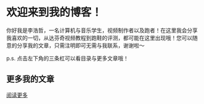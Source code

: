 # 欢迎来到我的博客！ <!-- {docsify-ignore-all} -->
你好我是李浩哲，一名计算机与音乐学生，视频制作者以及跑者！在这里我会分享我喜欢的一切，从达芬奇视频教程到跑鞋的评测，都可能在这里出现哦！您可以随意的分享我的文章，只需注明即可无需与我联系，谢谢啦～

p.s. 点击左下角的三条杠可以看目录与更多文章哦！

## 更多我的文章
[阅读更多](_sidebar.md)

